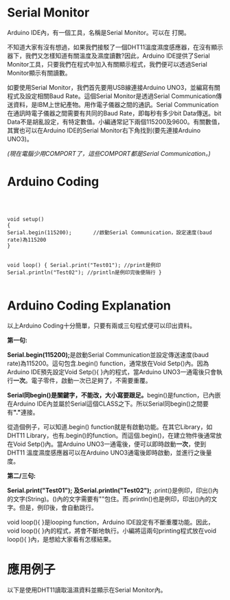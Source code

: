 <h1>Serial Monitor</h1><p>
Arduino IDE內，有一個工具，名稱是Serial Monitor。可以在   打開。<p>
不知道大家有沒有想過，如果我們接駁了一個DHT11溫度濕度感應器，在沒有顯示器下，我們又怎樣知道有關溫度及濕度讀數?因此，Arduino IDE提供了Serial Monitor工具，只要我們在程式中加入有關顯示程式，我們便可以透過Serial Monitor顯示有關讀數。<p>
如要使用Serial Monitor，我們首先要用USB線連接Arduino UNO3，並編寫有關程式及設定相關Baud Rate。這個Serial Monitor是透過Serial Communication傳送資料，是IBM上世紀產物。用作電子儀器之間的通訊。Serial Communication在通訊時電子儀器之間需要有共同的Baud Rate，即每秒有多少bit Data傳送。bit Data不是胡亂設定，有特定數值。小編通常記下兩個115200及9600。有關數值，其實也可以在Arduino IDE的Serial Monitor右下角找到(要先連接Arduino UNO3)。<p>
  <i>(現在電腦少用COMPORT了，這些COMPORT都是Serial Communication。)</i><p>
  
<h1>Arduino Coding</h1>
<br>
<pre><code>
void setup()
{ 
Serial.begin(115200);       //啟動Serial Communication，設定速度(baud rate)為115200
}

void loop() 
{ 
Serial.print("Test01");     //print是例印
Serial.println("Test02");   //println是例印完後便隔行
}
</code></pre>
<h1>Arduino Coding Explanation</h1><p>
以上Arduino Coding十分簡單，只要有兩或三句程式便可以印出資料。<p>
<B>第一句:</B><p>
<B>Serial.begin(115200);</B>是啟動Serial Communication並設定傳送速度(baud rate)為115200。這句包含.begin() function，通常放在Void Setp()內。因為Arduino IDE預先設定Void Setp(){ }內的程式，當Arduino UNO3一通電後只會執行<B>一次</B>。電子零件，啟動一次已足夠了，不需要重覆。<p>
<B>Serial同begin()是關鍵字，不能改，大小寫要跟足。</B>begin()是function，已內嵌在Arduino IDE內並屬於Serial這個CLASS之下。所以Serial同begin()之間要有<B>"."</B>連接。<p> 
從造個例子，可以知道.begin() function就是有啟動功能。在其它Library，如DHT11 Library，也有.begin()的function。而這個.begin()，在建立物件後通常放在Void Setp()內。當Arduino UNO3一通電後，便可以即時啟動<B>一次</B>，使到DHT11 溫度濕度感應器可以在Arduino UNO3通電後即時啟動，並進行之後量度。
<p>
<B>第二/三句:</B><p>  
<B>Serial.print("Test01"); 及Serial.println("Test02"); </B>.print()是例印，印出()內的文字(String)。()內的文字需要有""包住。而.println()也是例印，印出()內的文字。但是，例印後，會自動跳行。
<p> 
void loop(){ }是looping function，Arduino IDE設定有不斷重覆功能。因此，void loop(){ }內的程式，將會不斷地執行。小編將這兩句printing程式放在void loop(){ }內，是想給大家看有怎樣結果。<p> 
<h1>應用例子</h1><p>
以下是使用DHT11讀取溫濕資料並顯示在Serial Monitor內。  
